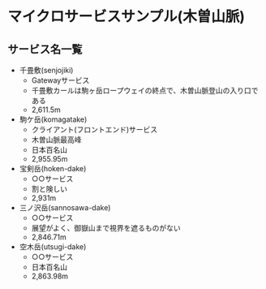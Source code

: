 # マイクロサービスサンプル(木曽山脈)

## サービス名一覧

- 千畳敷(senjojiki)
  - Gatewayサービス
  - 千畳敷カールは駒ヶ岳ロープウェイの終点で、木曽山脈登山の入り口である
  - 2,611.5m
- 駒ケ岳(komagatake)
  - クライアント(フロントエンド)サービス
  - 木曽山脈最高峰
  - 日本百名山
  - 2,955.95m
- 宝剣岳(hoken-dake)
  - ○○サービス
  - 割と険しい
  - 2,931m
- 三ノ沢岳(sannosawa-dake)
  - ○○サービス
  - 展望がよく、御嶽山まで視界を遮るものがない
  - 2,846.71m
- 空木岳(utsugi-dake)
  - ○○サービス
  - 日本百名山
  - 2,863.98m
